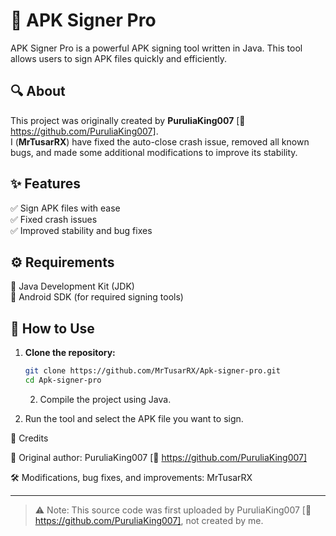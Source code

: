# 🚀 APK Signer Pro  

APK Signer Pro is a powerful APK signing tool written in Java. This tool allows users to sign APK files quickly and efficiently.  

## 🔍 About  

This project was originally created by **PuruliaKing007** [🔗 https://github.com/PuruliaKing007].  
I (**MrTusarRX**) have fixed the auto-close crash issue, removed all known bugs, and made some additional modifications to improve its stability.  

## ✨ Features  

✅ Sign APK files with ease  
✅ Fixed crash issues  
✅ Improved stability and bug fixes  

## ⚙️ Requirements  

📌 Java Development Kit (JDK)  
📌 Android SDK (for required signing tools)  

## 🚀 How to Use  

1. **Clone the repository:**  
   ```bash
   git clone https://github.com/MrTusarRX/Apk-signer-pro.git
   cd Apk-signer-pro
   ```



   2. Compile the project using Java.


3. Run the tool and select the APK file you want to sign.



🙌 Credits

🎩 Original author: PuruliaKing007 [🔗 https://github.com/PuruliaKing007]

🛠 Modifications, bug fixes, and improvements: MrTusarRX



---

> ⚠️ Note: This source code was first uploaded by PuruliaKing007 [🔗 https://github.com/PuruliaKing007], not created by me.
